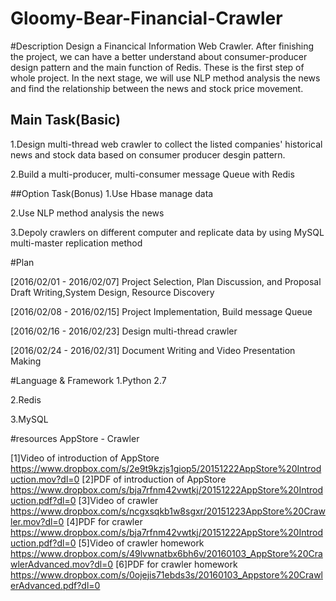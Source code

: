 # Gloomy-Bear-Financial-Crawler

#Description
Design a Financical Information Web Crawler. After finishing the project, we can have a better understand about consumer-producer design pattern and the main function of Redis. These is the first step of whole project. In the next stage, we will use NLP method analysis the news and find the relationship between the news and stock price movement. 

## Main Task(Basic)
1.Design multi-thread web crawler to collect the listed companies' historical news and stock data based on consumer producer desgin pattern.

2.Build a multi-producer, multi-consumer message Queue with Redis

##Option Task(Bonus)
1.Use Hbase manage data

2.Use NLP method analysis the news

3.Depoly crawlers on different computer and replicate data by using MySQL multi-master replication method

#Plan

[2016/02/01 - 2016/02/07] Project Selection, Plan Discussion, and Proposal Draft Writing,System Design, Resource Discovery

[2016/02/08 - 2016/02/15] Project Implementation, Build message Queue

[2016/02/16 - 2016/02/23] Design multi-thread crawler
    
[2016/02/24 - 2016/02/31] Document Writing and Video Presentation Making



#Language & Framework
1.Python 2.7

2.Redis

3.MySQL

#resources
AppStore - Crawler

[1]Video of introduction of AppStore 
https://www.dropbox.com/s/2e9t9kzjs1giop5/20151222AppStore%20Introduction.mov?dl=0
[2]PDF of introduction of AppStore 
https://www.dropbox.com/s/bja7rfnm42vwtkj/20151222AppStore%20Introduction.pdf?dl=0
[3]Video of crawler 
https://www.dropbox.com/s/ncgxsqkb1w8sgxr/20151223AppStore%20Crawler.mov?dl=0
[4]PDF for crawler 
https://www.dropbox.com/s/bja7rfnm42vwtkj/20151222AppStore%20Introduction.pdf?dl=0
[5]Video of crawler homework 
https://www.dropbox.com/s/49lvwnatbx6bh6v/20160103_AppStore%20CrawlerAdvanced.mov?dl=0
[6]PDF for crawler homework 
https://www.dropbox.com/s/0ojejis71ebds3s/20160103_Appstore%20CrawlerAdvanced.pdf?dl=0

